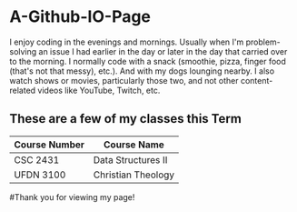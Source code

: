 # A-Github-IO-Page

I enjoy coding in the evenings and mornings. Usually when I'm problem-solving an issue I had earlier in the day or later in the day that carried over to the morning.
I normally code with a snack (smoothie, pizza, finger food (that's not that messy), etc.). And with my dogs lounging nearby.
I also watch shows or movies, particularly those two, and not other content-related videos like YouTube, Twitch, etc.

## These are a few of my classes this Term

| Course Number  | Course Name                |
|----------------|----------------------------|
| CSC 2431       | Data Structures II         |
| UFDN 3100      | Christian Theology         |

#Thank you for viewing my page!
